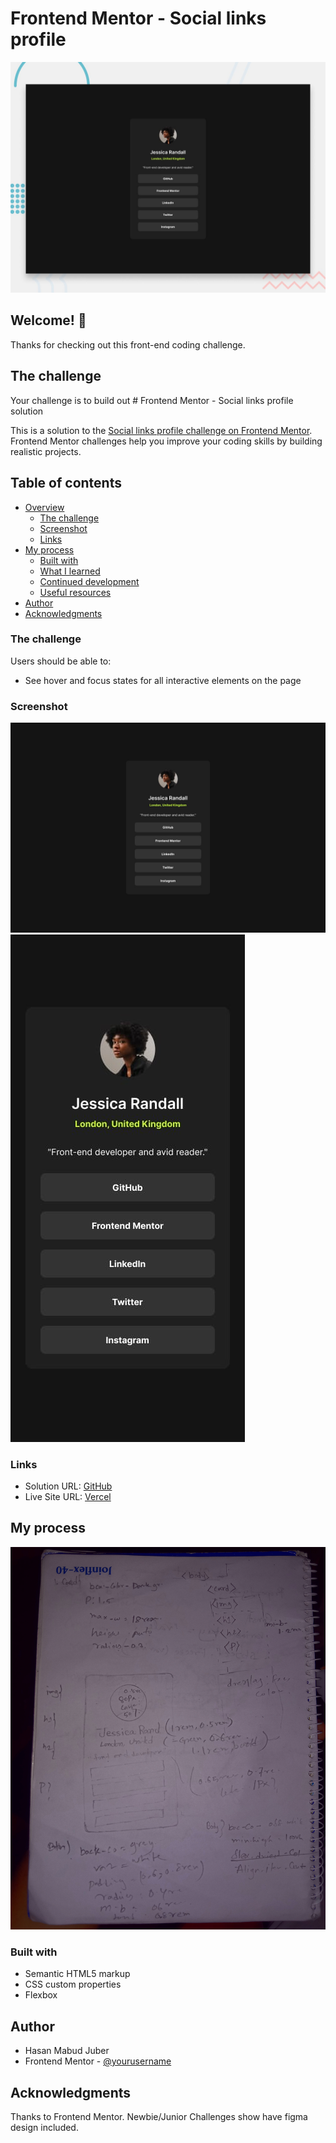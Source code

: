 # Frontend Mentor - Social links profile

![Design preview for the Social links profile coding challenge](./preview.jpg)

## Welcome! 👋

Thanks for checking out this front-end coding challenge.

## The challenge

Your challenge is to build out # Frontend Mentor - Social links profile solution

This is a solution to the [Social links profile challenge on Frontend Mentor](https://www.frontendmentor.io/challenges/social-links-profile-UG32l9m6dQ). Frontend Mentor challenges help you improve your coding skills by building realistic projects.

## Table of contents

- [Overview](#overview)
  - [The challenge](#the-challenge)
  - [Screenshot](#screenshot)
  - [Links](#links)
- [My process](#my-process)
  - [Built with](#built-with)
  - [What I learned](#what-i-learned)
  - [Continued development](#continued-development)
  - [Useful resources](#useful-resources)
- [Author](#author)
- [Acknowledgments](#acknowledgments)

### The challenge

Users should be able to:

- See hover and focus states for all interactive elements on the page

### Screenshot

![](/design/destkop-design.jpg)
![](/design/mobile-design.jpg)

### Links

- Solution URL: [GitHub](https://github.com/HM-Jubaer/social-links-profile)
- Live Site URL: [Vercel](https://social-links-profile-bice-rho.vercel.app/)

## My process

![](/design/process.jpg)

### Built with

- Semantic HTML5 markup
- CSS custom properties
- Flexbox

## Author

- Hasan Mabud Juber
- Frontend Mentor - [@yourusername](https://www.frontendmentor.io/profile/yourusername)

## Acknowledgments

Thanks to Frontend Mentor. Newbie/Junior Challenges show have figma design included.
